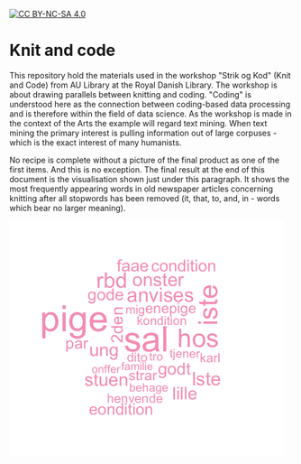 [![CC BY-NC-SA 4.0][cc-by-nc-sa-shield]][cc-by-nc-sa]

[cc-by-nc-sa]: http://creativecommons.org/licenses/by-nc-sa/4.0/
[cc-by-nc-sa-shield]: https://img.shields.io/badge/License-CC%20BY--NC--SA%204.0-lightgrey.svg

# Knit and code
This repository hold the materials used in the workshop "Strik og Kod" (Knit and Code) from AU Library at the Royal Danish Library. The workshop is about drawing parallels between knitting and coding. "Coding" is understood here as the connection between coding-based data processing and is therefore within the field of data science. As the workshop is made in the context of the Arts the example will regard text mining. When text mining the primary interest is pulling information out of large corpuses - which is the exact interest of many humanists.

No recipe is complete without a picture of the final product as one of the first items. And this is no exception. The final result at the end of this document is the visualisation shown just under this paragraph. It shows the most frequently appearing words in old newspaper articles concerning knitting after all stopwords has been removed (it, that, to, and, in - words which bear no larger meaning).

![](/graphics/strikke_wordcloud.png)